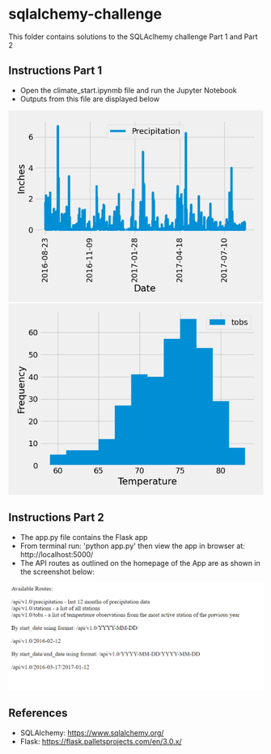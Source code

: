 # sqlalchemy-challenge

This folder contains solutions to the SQLAclhemy challenge Part 1 and Part 2

## Instructions Part 1

* Open the climate_start.ipynmb file and run the Jupyter Notebook
* Outputs from this file are displayed below

![Precipitation Plot Output](https://github.com/smmr89/sqlalchemy-challenge/blob/main/SurfsUp/Output/prcp.png)
![Temp Histogram Output](https://github.com/smmr89/sqlalchemy-challenge/blob/main/SurfsUp/Output/tobs.png)


## Instructions Part 2

* The app.py file contains the Flask app
* From terminal run: 'python app.py' then view the app in browser at: http://localhost:5000/
* The API routes as outlined on the homepage of the App are as shown in the screenshot below:

![Screenshot of App routes](https://github.com/smmr89/sqlalchemy-challenge/blob/main/SurfsUp/Output/app_routes.png)

## References

* SQLAlchemy: https://www.sqlalchemy.org/
* Flask: https://flask.palletsprojects.com/en/3.0.x/
